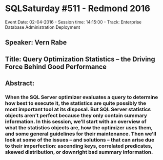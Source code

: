 # SQLSaturday #511 - Redmond 2016
Event Date: 02-04-2016 - Session time: 14:15:00 - Track: Enterprise Database Administration  Deployment
## Speaker: Vern Rabe
## Title: Query Optimization Statistics – the Driving Force Behind Good Performance
## Abstract:
### When the SQL Server optimizer evaluates a query to determine how best to execute it, the statistics are quite possibly the most important tool at its disposal. But SQL Server statistics objects aren’t perfect because they only contain summary information. In this session, we’ll start with an overview of what the statistics objects are, how the optimizer uses them, and some general guidelines for their maintenance. Then we’ll look at some of the issues – and solutions –  that can arise due to their imperfection: ascending keys, correlated predicates, skewed distribution, or downright bad summary information.
